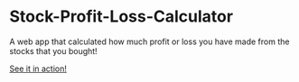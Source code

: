 # Stock-Profit-Loss-Calculator

 A web app that calculated how much profit or loss you have made from the stocks that you bought!

[See it in action!](https://stock-dock.netlify.app/)